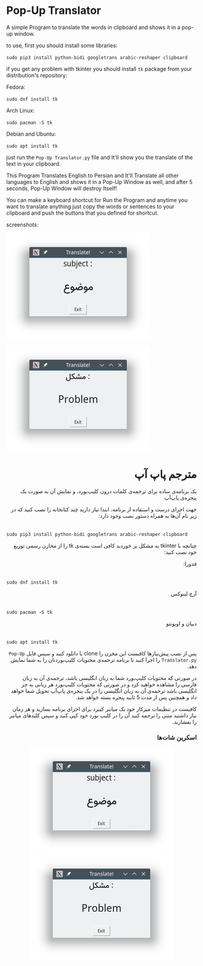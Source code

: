 # Pop-Up Translator
A simple Program to translate the words in clipboard and shows it in a pop-up window.

to use, first you should install some libraries:

`sudo pip3 install python-bidi googletrans arabic-reshaper clipboard`

if you get any problem with tkinter you should install `tk` package from your distribution's repository:

Fedora:

`sudo dnf install tk`

Arch Linux:

`sudo pacman -S tk`

Debian and Ubuntu:

`sudo apt install tk`

just run the `Pop-Up Translator.py` file and It'll show you the translate of the text in your clipboard.

This Program Translates English to Persian and It'll Translate all other languages to English and shows it in a Pop-Up Window as well, and after 5 seconds, Pop-Up Window will destroy Itself!

You can make a keyboard shortcut for Run the Program and anytime you want to translate anything just copy the words or sentences to your clipboard and push the buttons that you defined for shortcut.

screenshots:

![ENG to FA](/images/screenshot1.png)

![FA to ENG](/images/screenshot2.png)


<h1 dir="rtl">
مترجم پاپ آپ
</h1>
<p dir="rtl">
یک برنامه‌ی ساده برای ترجمه‌ی کلمات درون کلیپ‌بورد، و نمایش آن به صورت یک پنجره‌ی پاپ‌آپ
</p>
<p dir="rtl">
جهت اجرای درست و استفاده از برنامه، ابتدا نیاز دارید چند کتابخانه را نصب کنید که در زیر نام آن‌ها به همراه دستور نصب وجود دارد:
</p>
<code>
sudo pip3 install python-bidi googletrans arabic-reshaper clipboard
</code>
<p dir="rtl">
چنانچه با tkinter به مشکل بر خوردید کافی است بسته‌ی tk را از مخازن رسمی توزیع خود نصب کنید:
</p>
<p dir="rtl">
فدورا:
</p>
<code>
sudo dnf install tk
</code>
<p dir="rtl">
آرچ لینوکس
</p>
<code>
sudo pacman -S tk
</code>
<p dir="rtl">
دبیان و اوبونتو
</p>
<code>
sudo apt install tk
</code>
<p dir="rtl">
  پس از نصب پیش‌نیازها کافیست این مخزن را clone یا دانلود کنید و سپس فایل <code>Pop-Up Translator.py</code> را اجرا کنید تا برنامه ترجمه‌ی محتویات کلیپ‌بوردتان را به شما نمایش دهد.
</p>
<p dir="rtl">
در صورتی که محتویات کلیپ‌بورد شما به زبان انگلیسی باشد، ترجمه‌ی آن به زبان فارسی را مشاهده خواهید کرد و در صورتی که محتویات کلیپ‌بورد هر زبانی به جز انگلیسی باشد ترجمه‌ی آن به زبان انگلیسی را در یک پنجره‌ی پاپ‌آپ تحویل شما خواهد داد و همچنین پس از مدت 5 ثانیه پنجره بسته خواهد شد.
</p>
<p dir="rtl">
کافیست در تنظیمات میزکار خود یک میانبر کیبرد برای اجرای برنامه بسازید و هر زمان نیاز داشتید متنی را ترجمه کنید آن را در کلیپ بورد خود کپی کنید و سپس کلیدهای میانبر را بفشارید.
</p>

<h3 dir="rtl">
اسکرین شات‌ها 
</h3>
<div style="text-align:center">
  <img src ="/images/screenshot1.png" />
</div>
<div style="text-align:center">
  <img src ="/images/screenshot2.png" />
</div>

